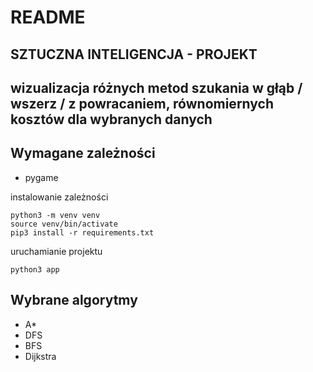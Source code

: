 # README

## SZTUCZNA INTELIGENCJA - PROJEKT
## wizualizacja różnych metod szukania w głąb / wszerz / z powracaniem, równomiernych kosztów dla wybranych danych

## Wymagane zależności
- pygame

instalowanie zależności
```
python3 -m venv venv
source venv/bin/activate
pip3 install -r requirements.txt
```
uruchamianie projektu
```
python3 app
```

## Wybrane algorytmy
- A*
- DFS
- BFS
- Dijkstra
